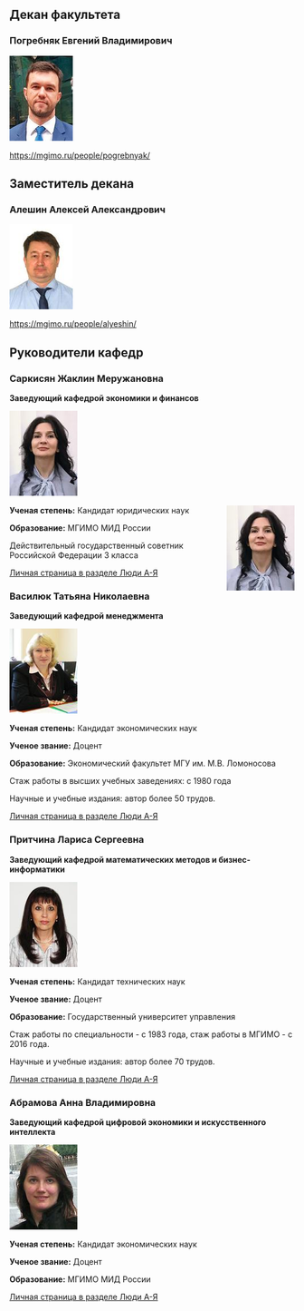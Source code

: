## Декан факультета

### Погребняк Евгений Владимирович

[![](img/thumbs/pogrebnyak.jpg)](img/pogrebnyak.jpg)

https://mgimo.ru/people/pogrebnyak/

## Заместитель декана

### Алешин Алексей Александрович

[![](img/thumbs/alyeshin.jpg)](img/alyeshin.jpg)

https://mgimo.ru/people/alyeshin/


## Руководители кафедр

### Саркисян Жаклин Меружановна

**Заведующий кафедрой экономики и финансов**

[![](img/thumbs/sarkisyan_jm.jpg)](img/sarkisyan_jm.jpg)

<img src="img/thumbs/sarkisyan_jm.jpg" align="right">

**Ученая степень:** Кандидат юридических наук 

**Образование:** МГИМО МИД России

Действительный государственный советник Российской Федерации 3 класса

<!-- Кабинет: 406 -->

[Личная страница в разделе Люди А-Я](https://mgimo.ru/people/sarkisyan-zhaklin/)

### Василюк Татьяна Николаевна

**Заведующий кафедрой менеджмента**

[![](img/thumbs/vasiluk_tn.jpg)](img/vasiluk_tn.jpg)

**Ученая степень:** Кандидат экономических наук 

**Ученое звание:** Доцент

**Образование:** Экономический факультет МГУ им. М.В. Ломоносова

Стаж работы в высших учебных заведениях: с 1980 года

Научные и учебные издания: автор более 50 трудов.

[Личная страница в разделе Люди А-Я](https://mgimo.ru/people/vasilyuk/)

<!--  Кабинет: 424 -->


### Притчина Лариса Сергеевна

**Заведующий кафедрой математических методов и бизнес-информатики**

[![](img/thumbs/prichtina_ls.jpg)](img/prichtina_ls.jpg)


**Ученая степень:** Кандидат технических наук

**Ученое звание:** Доцент

**Образование:** Государственный университет управления

Стаж работы по специальности - с 1983 года, стаж работы в МГИМО - с 2016 года.

Научные и учебные издания: автор более 70 трудов.

<!-- Кабинет: 535 -->

[Личная страница в разделе Люди А-Я](https://mgimo.ru/people/pritchina/)


### Абрамова Анна Владимировна

**Заведующий кафедрой цифровой экономики и искусственного интеллекта**

[![](img/thumbs/abramova_av.jpg)](img/abramova_av.jpg)

**Ученая степень:** Кандидат экономических наук

**Ученое звание:** Доцент

**Образование:** МГИМО МИД России

<!-- Кабинет: 408 -->

[Личная страница в разделе Люди А-Я](https://mgimo.ru/people/abramova-anna/)